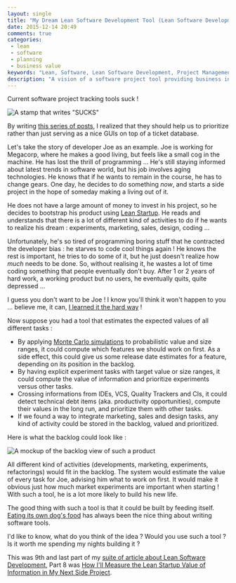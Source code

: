 ```yaml
---
layout: single
title: "My Dream Lean Software Development Tool (Lean Software Development part 9)"
date: 2015-12-14 20:49
comments: true
categories:
 - lean
 - software
 - planning
 - business value
keywords: "Lean, Software, Lean Software Development, Project Management Tool"
description: "A vision of a software project tool providing business insights by using lean product development techniques."
---
```

Current software project tracking tools suck !

![A stamp that writes "SUCKS"]({{site.url}}{{site.baseurl}}/imgs/2015-12-14-my-dream-lean-software-development-tool-lean-software-development-part-9/it-sucks.jpg)

By writing [this series of posts](/the-flow-book-summary-lean-software-development_part_1/), I realized that they should help us to prioritize rather than just serving as a nice GUIs on top of a ticket database.

Let's take the story of developer Joe as an example. Joe is working for Megacorp, where he makes a good living, but feels like a small cog in the machine. He has lost the thrill of programming ... He's still staying informed about latest trends in software world, but his job involves aging technologies. He knows that if he wants to remain in the course, he has to change gears. One day, he decides to do something *now*, and starts a side project in the hope of someday making a living out of it.

He does not have a large amount of money to invest in his project, so he decides to bootstrap his product using [Lean Startup](http://theleanstartup.com/). He reads and understands that there is a lot of different kind of activities to do if he wants to realize his dream : experiments, marketing, sales, design, coding ...

Unfortunately, he's so tired of programming boring stuff that he contracted the developer bias : he starves to code cool things again ! He knows the rest is important, he tries to do some of it, but he just doesn't realize how *much* needs to be done. So, without realising it, he wastes a lot of time coding something that people eventually don't buy. After 1 or 2 years of hard work, a working product but no users, he eventually quits, quite depressed ...

I guess you don't want to be Joe ! I know you'll think it won't happen to you ... believe me, it can, [I learned it the hard way](rip-mes-courses-dot-fr/) !

Now suppose you had a tool that estimates the expected values of all different tasks :

* By applying [Monte Carlo simulations](https://en.wikipedia.org/wiki/Monte_Carlo_method) to probabilistic value and size ranges, it could compute which features we should work on first. As a side effect, this could give us some release date estimates for a feature, depending on its position in the backlog.
* By having explicit experiment tasks with target value or size ranges, it could compute the value of information and prioritize experiments versus other tasks.
* Crossing informations from IDEs, VCS, Quality Trackers and CIs, it could detect technical debt items (aka. productivity opportunities), compute their values in the long run, and prioritize them with other tasks.
* If we found a way to integrate marketing, sales and design tasks, any kind of activity could be stored in the backlog, valued and prioritized.

Here is what the backlog could look like :

![A mockup of the backlog view of such a product]({{site.url}}{{site.baseurl}}/imgs/2015-12-14-my-dream-lean-software-development-tool-lean-software-development-part-9/mockup.jpg)

All different kind of activities (developments, marketing, experiments, refactorings) would fit in the backlog. The system would estimate the value of every task for Joe, advising him what to work on first. It would make it obvious just how much market experiments are important when starting ! With such a tool, he is a lot more likely to build his new life.

The good thing with such a tool is that it could be built by feeding itself. [Eating its own dog's food](https://en.wikipedia.org/wiki/Eating_your_own_dog_food) has always been the nice thing about writing software tools.

I'd like to know, what do you think of the idea ? Would you use such a tool ? Is it worth me spending my nights building it ?

This was 9th and last part of my [suite of article about Lean Software Development](/the-flow-book-summary-lean-software-development_part_1/), Part 8 was [How I'll Measure the Lean Startup Value of Information in My Next Side Project](/how-ill-measure-the-lean-startup-value-of-information-in-my-next-side-project-lean-software-development-part-8/).

